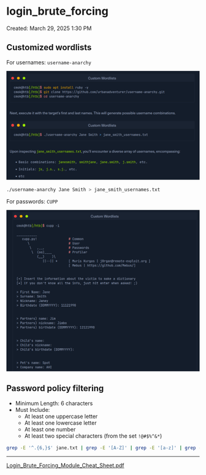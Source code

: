 # login_brute_forcing

Created: March 29, 2025 1:30 PM

## Customized wordlists

For usernames: `username-anarchy` 

![image.png](login_brute_forcing%201c5021737a898056847aeed438bb00e5/image.png)

```bash
./username-anarchy Jane Smith > jane_smith_usernames.txt
```

For passwords: `CUPP`

![image.png](login_brute_forcing%201c5021737a898056847aeed438bb00e5/image%201.png)

## Password policy filtering

- Minimum Length: 6 characters
- Must Include:
    - At least one uppercase letter
    - At least one lowercase letter
    - At least one number
    - At least two special characters (from the set `!@#$%^&*`)

```bash
grep -E '^.{6,}$' jane.txt | grep -E '[A-Z]' | grep -E '[a-z]' | grep -E '[0-9]' | grep -E '([!@#$%^&*].*){2,}' > jane-filtered.txt
```

---

[Login_Brute_Forcing_Module_Cheat_Sheet.pdf](login_brute_forcing%201c5021737a898056847aeed438bb00e5/Login_Brute_Forcing_Module_Cheat_Sheet.pdf)